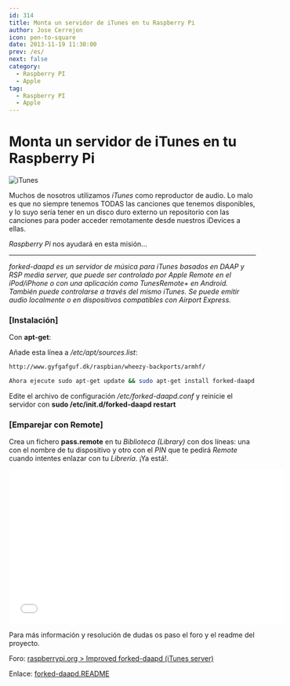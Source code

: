 ```yaml
---
id: 314
title: Monta un servidor de iTunes en tu Raspberry Pi
author: Jose Cerrejon
icon: pen-to-square
date: 2013-11-19 11:30:00
prev: /es/
next: false
category:
  - Raspberry PI
  - Apple
tag:
  - Raspberry PI
  - Apple
---
```


# Monta un servidor de iTunes en tu Raspberry Pi

![iTunes](/images/2013/11/iTunes.jpg)

Muchos de nosotros utilizamos *iTunes* como reproductor de audio. Lo malo es que no siempre tenemos TODAS las canciones que tenemos disponibles, y lo suyo sería tener en un disco duro externo un repositorio con las canciones para poder acceder remotamente desde nuestros iDevices a ellas.

*Raspberry Pi* nos ayudará en esta misión...

- - -
*forked-daapd es un servidor de música para iTunes basados en DAAP y RSP media server, que puede ser controlado por Apple Remote en el iPod/iPhone o con una aplicación como TunesRemote+ en Android. También puede controlarse a través del mismo iTunes. Se puede emitir audio localmente o en dispositivos compatibles con Airport Express.*

###  [Instalación]

Con **apt-get**:

Añade esta línea a */etc/apt/sources.list*:
```bash
http://www.gyfgafguf.dk/raspbian/wheezy-backports/armhf/

Ahora ejecute sudo apt-get update && sudo apt-get install forked-daapd
```

Edite el archivo de configuración */etc/forked-daapd.conf* y reinicie el servidor con **sudo /etc/init.d/forked-daapd restart**

###  [Emparejar con Remote]

Crea un fichero **pass.remote** en tu *Biblioteca (Library)* con dos líneas: una con el nombre de tu dispositivo y otro con el *PIN* que te pedirá *Remote* cuando intentes enlazar con tu *Librería*. ¡Ya está!.

<iframe width="560" height="315" src="//www.youtube.com/embed/D7BhMCV3UtQ" frameborder="0" allowfullscreen></iframe>

Para más información y resolución de dudas os paso el foro y el readme del proyecto.

Foro: [raspberrypi.org > Improved forked-daapd (iTunes server)](http://www.raspberrypi.org/phpBB3/viewtopic.php?f=66&t=49928)

Enlace: [forked-daapd.README](http://gyfgafguf.dk/raspbian/forked-daapd.README)